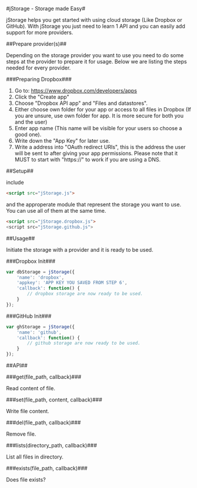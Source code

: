 #jStorage - Storage made Easy#

jStorage helps you get started with using cloud storage (Like Dropbox or GitHub).
With jStorage you just need to learn 1 API and you can easily add support for more providers.

##Prepare provider(s)##

Depending on the storage provider you want to use you need to do some steps at the provider to prepare it for usage.
Below we are listing the steps needed for every provider.

###Preparing Dropbox###

1. Go to: https://www.dropbox.com/developers/apps
2. Click the "Create app"
3. Choose "Dropbox API app" and "Files and datastores".
4. Either choose own folder for your app or access to all files in Dropbox (If you are unsure, use own folder for app. It is more secure for both you and the user)
5. Enter app name (This name will be visible for your users so choose a good one).
6. Write down the "App Key" for later use.
7. Write a address into "OAuth redirect URIs", this is the address the user will be sent to after giving your app permissions. Please note that it MUST to start with "https://" to work if you are using a DNS.


##Setup##

include
```html
<script src="jStorage.js">
```
and the approperate module that represent the storage you want to use.
You can use all of them at the same time.

```html
<script src="jStorage.dropbox.js">
<script src="jStorage.github.js">
```

##Usage##

Initiate the storage with a provider and it is ready to be used.

###Dropbox Init###

```js
var dbStorage = jStorage({
	'name': 'dropbox',
	'appkey': 'APP KEY YOU SAVED FROM STEP 6',
	'callback': function() {
		// dropbox storage are now ready to be used.
	}
});
```

###GitHub Init###

```js
var ghStorage = jStorage({
	'name': 'github',
	'callback': function() {
		// github storage are now ready to be used.
	}
});
```


##API##

###get(file_path, callback)###

Read content of file.

###set(file_path, content, callback)###

Write file content.

###del(file_path, callback)###

Remove file.

###lists(directory_path, callback)###

List all files in directory.

###exists(file_path, callback)###

Does file exists?

